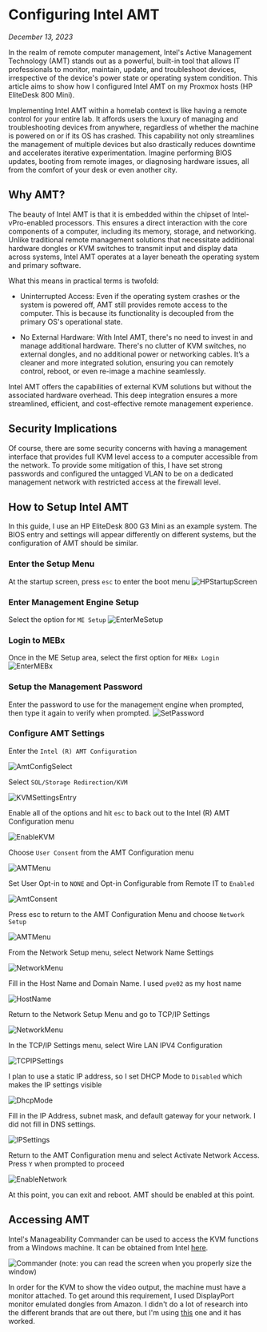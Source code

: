 # Configuring Intel AMT

*December 13, 2023*

In the realm of remote computer management, Intel's Active Management Technology (AMT) stands out as a powerful, built-in tool that allows IT professionals to monitor, maintain, update, and troubleshoot devices, irrespective of the device's power state or operating system condition. This article aims to show how I configured Intel AMT on my Proxmox hosts (HP EliteDesk 800 Mini).

Implementing Intel AMT within a homelab context is like having a remote control for your entire lab. It affords users the luxury of managing and troubleshooting devices from anywhere, regardless of whether the machine is powered on or if its OS has crashed. This capability not only streamlines the management of multiple devices but also drastically reduces downtime and accelerates iterative experimentation. Imagine performing BIOS updates, booting from remote images, or diagnosing hardware issues, all from the comfort of your desk or even another city. 


## Why AMT?
The beauty of Intel AMT is that it is embedded within the chipset of Intel-vPro-enabled processors. This ensures a direct interaction with the core components of a computer, including its memory, storage, and networking. Unlike traditional remote management solutions that necessitate additional hardware dongles or KVM switches to transmit input and display data across systems, Intel AMT operates at a layer beneath the operating system and primary software.

What this means in practical terms is twofold:

- Uninterrupted Access: Even if the operating system crashes or the system is powered off, AMT still provides remote access to the computer. This is because its functionality is decoupled from the primary OS's operational state.

- No External Hardware: With Intel AMT, there's no need to invest in and manage additional hardware. There's no clutter of KVM switches, no external dongles, and no additional power or networking cables. It’s a cleaner and more integrated solution, ensuring you can remotely control, reboot, or even re-image a machine seamlessly.

Intel AMT offers the capabilities of external KVM solutions but without the associated hardware overhead. This deep integration ensures a more streamlined, efficient, and cost-effective remote management experience.

## Security Implications
Of course, there are some security concerns with having a management interface that provides full KVM level access to a computer accessible from the network.  To provide some mitigation of this, I have set strong passwords and configured the untagged VLAN to be on a dedicated management network with restricted access at the firewall level.

## How to Setup Intel AMT
In this guide, I use an HP EliteDesk 800 G3 Mini as an example system.  The BIOS entry and settings will appear differently on different systems, but the configuration of AMT should be similar.

### Enter the Setup Menu
At the startup screen, press `esc` to enter the boot menu
![HPStartupScreen](img/amt-startupscreen.jpg)

### Enter Management Engine Setup
Select the option for `ME Setup`
![EnterMeSetup](img/amt-mesetup.jpg)

### Login to MEBx
Once in the ME Setup area, select the first option for `MEBx Login`
![EnterMEBx](img/amt-mebxsetup.jpg)

### Setup the Management Password
Enter the password to use for the management engine when prompted, then type it again to verify when prompted.
![SetPassword](img/amt-setpassword.jpg)

### Configure AMT Settings
Enter the `Intel (R) AMT Configuration`

![AmtConfigSelect](img/amt-enteramt.png)

Select `SOL/Storage Redirection/KVM`

![KVMSettingsEntry](img/amt-solstorageredirkvm.png)

Enable all of the options and hit `esc` to back out to the Intel (R) AMT Configuration menu

![EnableKVM](img/amt-enablekvm.png)

Choose `User Consent` from the AMT Configuration menu

![AMTMenu](img/amt-amtmenu.png)

Set User Opt-in to `NONE` and Opt-in Configurable from Remote IT to `Enabled` 

![AmtConsent](img/amt-consent.png)

Press esc to return to the AMT Configuration Menu and choose `Network Setup`

![AMTMenu](img/amt-amtmenu.png)

From the Network Setup menu, select Network Name Settings

![NetworkMenu](img/amt-networkmenu1.PNG)

Fill in the Host Name and Domain Name.  I used `pve02` as my host name

![HostName](img/amt-networkmenu.PNG)

Return to the Network Setup Menu and go to TCP/IP Settings

![NetworkMenu](img/amt-networkmenu1.PNG)

In the TCP/IP Settings menu, select Wire LAN IPV4 Configuration

![TCPIPSettings](img/amt-tcpipsettings.PNG)

I plan to use a static IP address, so I set DHCP Mode to `Disabled` which makes the IP settings visible

![DhcpMode](img/amt-dhcpmode.PNG)

Fill in the IP Address, subnet mask, and default gateway for your network.  I did not fill in DNS settings.

![IPSettings](img/amt-staticip.PNG)

Return to the AMT Configuration menu and select Activate Network Access.  Press `Y` when prompted to proceed

![EnableNetwork](img/amt-enablentwork.PNG)

At this point, you can exit and reboot.  AMT should be enabled at this point.

## Accessing AMT

Intel's Manageability Commander can be used to access the KVM functions from a Windows machine.  It can be obtained from Intel [here](https://www.intel.com/content/www/us/en/download/18796/intel-manageability-commander.html).


![Commander](img/amt-remote.PNG)
(note: you can read the screen when you properly size the window)

In order for the KVM to show the video output, the machine must have a monitor attached.  To get around this requirement, I used DisplayPort monitor emulated dongles from Amazon.  I didn't do a lot of research into the different brands that are out there, but I'm using [this](https://www.amazon.com/gp/product/B0BTP1GBL5) one and it has worked.